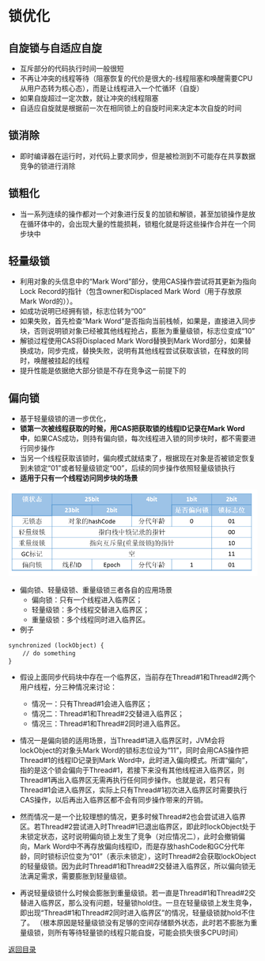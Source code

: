# 锁优化
## 自旋锁与自适应自旋
* 互斥部分的代码执行时间一般很短
* 不再让冲突的线程等待（阻塞恢复的代价是很大的-线程阻塞和唤醒需要CPU从用户态转为核心态），而是让线程进入一个忙循环（自旋）
* 如果自旋超过一定次数，就让冲突的线程阻塞
* 自适应自旋就是根据前一次在相同锁上的自旋时间来决定本次自旋的时间

## 锁消除
* 即时编译器在运行时，对代码上要求同步，但是被检测到不可能存在共享数据竞争的锁进行消除

## 锁粗化
* 当一系列连续的操作都对一个对象进行反复的加锁和解锁，甚至加锁操作是放在循环体中的，会出现大量的性能损耗，锁粗化就是将这些操作合并在一个同步块中

## 轻量级锁
* 利用对象的头信息中的“Mark Word”部分，使用CAS操作尝试将其更新为指向Lock Record的指针（包含owner和Displaced Mark Word（用于存放原Mark Word的））。
* 如成功说明已经拥有锁，标志位转为“00”
* 如果失败，首先检查“Mark Word”是否指向当前栈帧，如果是，直接进入同步块，否则说明锁对象已经被其他线程抢占，膨胀为重量级锁，标志位变成“10”
* 解锁过程使用CAS将Displaced Mark Word替换到Mark Word部分，如果替换成功，同步完成，替换失败，说明有其他线程尝试获取该锁，在释放的同时，唤醒被挂起的线程
* 提升性能是依据绝大部分锁是不存在竞争这一前提下的

## 偏向锁
* 基于轻量级锁的进一步优化，
* **锁第一次被线程获取的时候，用CAS把获取锁的线程ID记录在Mark Word中**，如果CAS成功，则持有偏向锁，每次线程进入锁的同步块时，都不需要进行同步操作
* 当另一个线程获取该锁时，偏向模式就结束了，根据现在对象是否被锁定恢复到未锁定“01”或者轻量级锁定“00”，后续的同步操作依照轻量级锁执行
* **适用于只有一个线程访问同步块的场景**

![](./img/lock_optimization_1.png)

* 偏向锁、轻量级锁、重量级锁三者各自的应用场景
    * 偏向锁：只有一个线程进入临界区；
    * 轻量级锁：多个线程交替进入临界区；
    * 重量级锁：多个线程同时进入临界区。
* 例子
```
synchronized (lockObject) {
    // do something
}
```
* 假设上面同步代码块中存在一个临界区，当前存在Thread#1和Thread#2两个用户线程，分三种情况来讨论：
    * 情况一：只有Thread#1会进入临界区；
    * 情况二：Thread#1和Thread#2交替进入临界区；
    * 情况三：Thread#1和Thread#2同时进入临界区。
* 情况一是偏向锁的适用场景，当Thread#1进入临界区时，JVM会将lockObject的对象头Mark Word的锁标志位设为“11”，同时会用CAS操作把Thread#1的线程ID记录到Mark Word中，此时进入偏向模式。所谓“偏向”，指的是这个锁会偏向于Thread#1，若接下来没有其他线程进入临界区，则Thread#1再出入临界区无需再执行任何同步操作。也就是说，若只有Thread#1会进入临界区，实际上只有Thread#1初次进入临界区时需要执行CAS操作，以后再出入临界区都不会有同步操作带来的开销。

* 然而情况一是一个比较理想的情况，更多时候Thread#2也会尝试进入临界区。若Thread#2尝试进入时Thread#1已退出临界区，即此时lockObject处于未锁定状态，这时说明偏向锁上发生了竞争（对应情况二），此时会撤销偏向，Mark Word中不再存放偏向线程ID，而是存放hashCode和GC分代年龄，同时锁标识位变为“01”（表示未锁定），这时Thread#2会获取lockObject的轻量级锁。因为此时Thread#1和Thread#2交替进入临界区，所以偏向锁无法满足需求，需要膨胀到轻量级锁。

* 再说轻量级锁什么时候会膨胀到重量级锁。若一直是Thread#1和Thread#2交替进入临界区，那么没有问题，轻量锁hold住。一旦在轻量级锁上发生竞争，即出现“Thread#1和Thread#2同时进入临界区”的情况，轻量级锁就hold不住了。 （根本原因是轻量级锁没有足够的空间存储额外状态，此时若不膨胀为重量级锁，则所有等待轻量锁的线程只能自旋，可能会损失很多CPU时间）

[返回目录](../CONTENTS.md)
